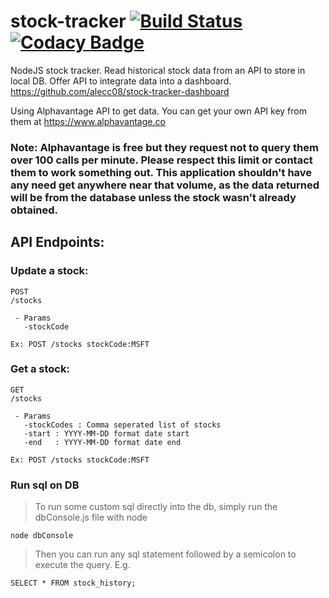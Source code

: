 # stock-tracker [![Build Status](https://travis-ci.org/alecc08/stock-tracker.svg?branch=master)](https://travis-ci.org/alecc08/stock-tracker) [![Codacy Badge](https://api.codacy.com/project/badge/Grade/f858fc237304469f812601459d3f3e29)](https://www.codacy.com/app/alecc/stock-tracker?utm_source=github.com&amp;utm_medium=referral&amp;utm_content=alecc08/stock-tracker&amp;utm_campaign=Badge_Grade)
NodeJS stock tracker. Read historical stock data from an API to store in local DB. Offer API to integrate data into a dashboard. https://github.com/alecc08/stock-tracker-dashboard

Using Alphavantage API to get data. You can get your own API key from them at https://www.alphavantage.co

### Note: Alphavantage is free but they request not to query them over 100 calls per minute. Please respect this limit or contact them to work something out. This application shouldn't have any need get anywhere near that volume, as the data returned will be from the database unless the stock wasn't already obtained.

## API Endpoints:

### Update a stock:
```
POST
/stocks

 - Params
   -stockCode

Ex: POST /stocks stockCode:MSFT
```

### Get a stock:
```
GET
/stocks

 - Params
   -stockCodes : Comma seperated list of stocks
   -start : YYYY-MM-DD format date start
   -end   : YYYY-MM-DD format date end

Ex: POST /stocks stockCode:MSFT
```

### Run sql on DB

> To run some custom sql directly into the db, simply run the dbConsole.js file with node
```
node dbConsole
```
>Then you can run any sql statement followed by a semicolon to execute the query. E.g.
```
SELECT * FROM stock_history;
```